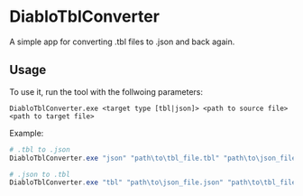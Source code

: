# DiabloTblConverter
A simple app for converting .tbl files to .json and back again.

## Usage
To use it, run the tool with the follwoing parameters:
```
DiabloTblConverter.exe <target type [tbl|json]> <path to source file> <path to target file>
```

Example:
```powershell
# .tbl to .json
DiabloTblConverter.exe "json" "path\to\tbl_file.tbl" "path\to\json_file.json"

# .json to .tbl
DiabloTblConverter.exe "tbl" "path\to\json_file.json" "path\to\tbl_file.tbl"
```
